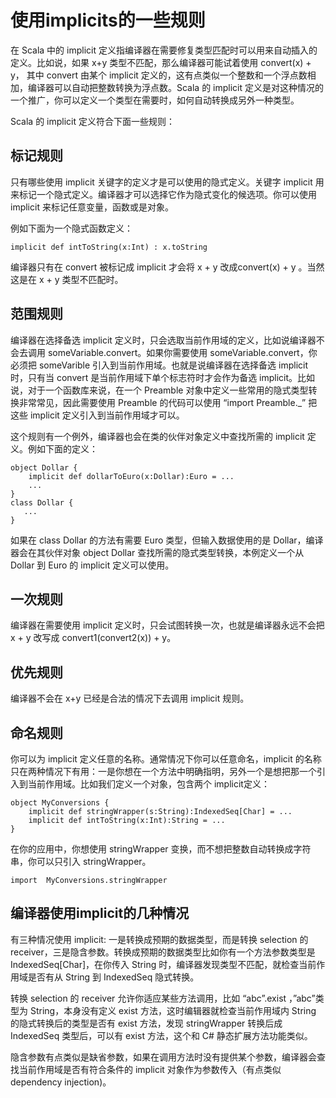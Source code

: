 # 使用implicits的一些规则 #
在 Scala 中的 implicit 定义指编译器在需要修复类型匹配时可以用来自动插入的定义。比如说，如果 x+y 类型不匹配，那么编译器可能试着使用 convert(x) + y， 其中 convert 由某个 implicit 定义的，这有点类似一个整数和一个浮点数相加，编译器可以自动把整数转换为浮点数。Scala 的 implicit 定义是对这种情况的一个推广，你可以定义一个类型在需要时，如何自动转换成另外一种类型。

Scala 的 implicit 定义符合下面一些规则：

## 标记规则 ##
只有哪些使用 implicit 关键字的定义才是可以使用的隐式定义。关键字 implicit 用来标记一个隐式定义。编译器才可以选择它作为隐式变化的候选项。你可以使用 implicit 来标记任意变量，函数或是对象。

例如下面为一个隐式函数定义：

```
implicit def intToString(x:Int) : x.toString
```

编译器只有在 convert 被标记成 implicit 才会将 x + y 改成convert(x) + y 。当然这是在 x + y 类型不匹配时。

## 范围规则 ##
编译器在选择备选 implicit 定义时，只会选取当前作用域的定义，比如说编译器不会去调用 someVariable.convert。如果你需要使用 someVariable.convert，你必须把 someVarible 引入到当前作用域。也就是说编译器在选择备选 implicit 时，只有当 convert 是当前作用域下单个标志符时才会作为备选 implicit。比如说，对于一个函数库来说，在一个 Preamble 对象中定义一些常用的隐式类型转换非常常见，因此需要使用 Preamble 的代码可以使用 “import Preamble._” 把这些 implicit 定义引入到当前作用域才可以。

这个规则有一个例外，编译器也会在类的伙伴对象定义中查找所需的 implicit 定义。例如下面的定义：

```
object Dollar {
	implicit def dollarToEuro(x:Dollar):Euro = ...
	...
}
class Dollar {
   ...
}
```

如果在 class Dollar 的方法有需要 Euro 类型，但输入数据使用的是 Dollar，编译器会在其伙伴对象 object Dollar 查找所需的隐式类型转换，本例定义一个从 Dollar 到 Euro 的 implicit 定义可以使用。

## 一次规则 ##
编译器在需要使用 implicit 定义时，只会试图转换一次，也就是编译器永远不会把 x + y 改写成 convert1(convert2(x)) + y。

## 优先规则 ##
编译器不会在 x+y 已经是合法的情况下去调用 implicit 规则。

## 命名规则 ##
你可以为 implicit 定义任意的名称。通常情况下你可以任意命名，implicit 的名称只在两种情况下有用：一是你想在一个方法中明确指明，另外一个是想把那一个引入到当前作用域。比如我们定义一个对象，包含两个 implicit定义：

```
object MyConversions {
	implicit def stringWrapper(s:String):IndexedSeq[Char] = ...
	implicit def intToString(x:Int):String = ...
}
```

在你的应用中，你想使用 stringWrapper 变换，而不想把整数自动转换成字符串，你可以只引入 stringWrapper。

```
import  MyConversions.stringWrapper
```

## 编译器使用implicit的几种情况 ##
有三种情况使用 implicit: 一是转换成预期的数据类型，而是转换 selection 的 receiver，三是隐含参数。转换成预期的数据类型比如你有一个方法参数类型是 IndexedSeq[Char]，在你传入 String 时，编译器发现类型不匹配，就检查当前作用域是否有从 String 到 IndexedSeq 隐式转换。

转换 selection 的 receiver 允许你适应某些方法调用，比如 “abc”.exist ，”abc”类型为 String，本身没有定义 exist 方法，这时编辑器就检查当前作用域内 String 的隐式转换后的类型是否有 exist 方法，发现 stringWrapper 转换后成 IndexedSeq 类型后，可以有 exist 方法，这个和 C# 静态扩展方法功能类似。

隐含参数有点类似是缺省参数，如果在调用方法时没有提供某个参数，编译器会查找当前作用域是否有符合条件的 implicit 对象作为参数传入（有点类似 dependency injection)。
